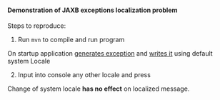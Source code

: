#### Demonstration of JAXB exceptions localization problem

Steps to reproduce:
1. Run `mvn` to compile and run program

On startup application [generates exception](https://github.com/jakartaee/jaxb-api/blob/748c50bb8f71b4687febca5400fa9c574644aac3/api/src/main/java/jakarta/xml/bind/util/JAXBSource.java#L96) and [writes it](https://github.com/bvfalcon/jaxb-localization-test/blob/f2f494efe528785f2b917d2441eca3b246dee22b/src/main/java/com/example/test/jaxbl10n/App.java#L19) using default system Locale

2. Input into console any other locale and press <Enter>

Change of system locale **has no effect** on localized message.
